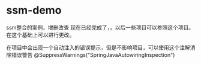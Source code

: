 # ssm-demo
ssm整合的案例，增删改查
现在已经完成了，，以后一些项目可以参照这个项目。在这个基础上可以进行更改。

在项目中会出现一个自动注入的错误提示，但是不影响项目，可以使用这个注解消除错误警告
@SuppressWarnings("SpringJavaAutowiringInspection")
